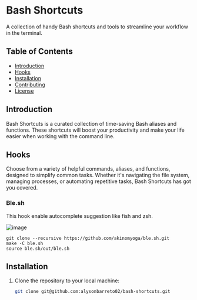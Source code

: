 <!-- Project Title -->
# Bash Shortcuts

<!-- Project Description -->
A collection of handy Bash shortcuts and tools to streamline your workflow in the terminal.

<!-- Table of Contents -->
## Table of Contents
- [Introduction](#introduction)
- [Hooks](#hooks)
- [Installation](#installation)
- [Contributing](#contributing)
- [License](#license)

<!-- Introduction -->
## Introduction

Bash Shortcuts is a curated collection of time-saving Bash aliases and functions. These shortcuts will boost your productivity and make your life easier when working with the command line.

<!-- Hooks -->
## Hooks

Choose from a variety of helpful commands, aliases, and functions, designed to simplify common tasks. Whether it's navigating the file system, managing processes, or automating repetitive tasks, Bash Shortcuts has got you covered.

### Ble.sh
This hook enable autocomplete suggestion like fish and zsh.

![image](https://i.stack.imgur.com/yyxPm.gif)


```shell
git clone --recursive https://github.com/akinomyoga/ble.sh.git
make -C ble.sh
source ble.sh/out/ble.sh
```

<!-- Installation -->
## Installation

1. Clone the repository to your local machine:
   ```bash
   git clone git@github.com:alysonbarreto02/bash-shortcuts.git
